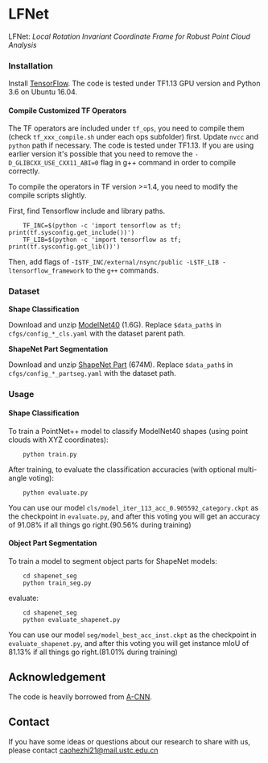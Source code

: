 # LFNet

LFNet: *Local Rotation Invariant Coordinate Frame for Robust Point Cloud Analysis*

### Installation

Install [TensorFlow](https://www.tensorflow.org/install/). The code is tested under TF1.13 GPU version and Python 3.6 on Ubuntu 16.04. 

#### Compile Customized TF Operators

The TF operators are included under `tf_ops`, you need to compile them (check `tf_xxx_compile.sh` under each ops subfolder) first. Update `nvcc` and `python` path if necessary. The code is tested under TF1.13. If you are using earlier version it's possible that you need to remove the `-D_GLIBCXX_USE_CXX11_ABI=0` flag in g++ command in order to compile correctly.

To compile the operators in TF version >=1.4, you need to modify the compile scripts slightly.

First, find Tensorflow include and library paths.

```
    TF_INC=$(python -c 'import tensorflow as tf; print(tf.sysconfig.get_include())')
    TF_LIB=$(python -c 'import tensorflow as tf; print(tf.sysconfig.get_lib())')
```

Then, add flags of `-I$TF_INC/external/nsync/public -L$TF_LIB -ltensorflow_framework` to the `g++` commands.

### Dataset

__Shape Classification__

Download and unzip [ModelNet40](https://shapenet.cs.stanford.edu/media/modelnet40_normal_resampled.zip) (1.6G). Replace `$data_path$` in `cfgs/config_*_cls.yaml` with the dataset parent path.

__ShapeNet Part Segmentation__

Download and unzip [ShapeNet Part](https://shapenet.cs.stanford.edu/media/shapenetcore_partanno_segmentation_benchmark_v0_normal.zip) (674M). Replace `$data_path$` in `cfgs/config_*_partseg.yaml` with the dataset path.

### Usage

#### Shape Classification

To train a PointNet++ model to classify ModelNet40 shapes (using point clouds with XYZ coordinates):

```
    python train.py
```

After training, to evaluate the classification accuracies (with optional multi-angle voting):

```
    python evaluate.py
```

You can use our model `cls/model_iter_113_acc_0.905592_category.ckpt` as the checkpoint in `evaluate.py`, and after this voting you will get an accuracy of 91.08% if all things go right.(90.56% during training)

#### Object Part Segmentation

To train a model to segment object parts for ShapeNet models:

```
    cd shapenet_seg
    python train_seg.py
```

evaluate:

```
    cd shapenet_seg
    python evaluate_shapenet.py
```

You can use our model `seg/model_best_acc_inst.ckpt` as the checkpoint in `evaluate_shapenet.py`, and after this voting you will get instance mIoU of 81.13% if all things go right.(81.01% during training)


## Acknowledgement

The code is heavily borrowed from [A-CNN](https://github.com/artemkomarichev/a-cnn).

## Contact

If you have some ideas or questions about our research to share with us, please contact caohezhi21@mail.ustc.edu.cn
